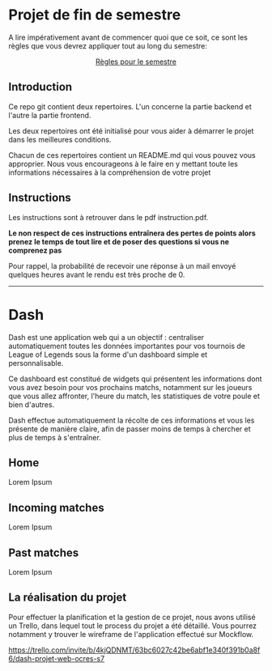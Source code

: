 # Projet de fin de semestre

A lire impérativement avant de commencer quoi que ce soit, ce sont les règles que vous devrez appliquer tout au long du semestre:

<p align="center">
 <a href="https://gitlab.com/Adrien_Kourganoff/instructions_web_ocres_ing4/-/blob/master/README.md">Règles pour le semestre</a>
</p>

## Introduction

Ce repo git contient deux repertoires. L'un concerne la partie backend et l'autre la partie frontend.

Les deux repertoires ont été initialisé pour vous aider à démarrer le projet dans les meilleures conditions.

Chacun de ces repertoires contient un README.md qui vous pouvez vous approprier. Nous vous encourageons à le faire en y mettant toute les informations nécessaires à la compréhension de votre projet

## Instructions

Les instructions sont à retrouver dans le pdf instruction.pdf.

**Le non respect de ces instructions entraînera des pertes de points alors prenez le temps de tout lire et de poser des questions si vous ne comprenez pas**

Pour rappel, la probabilité de recevoir une réponse à un mail envoyé quelques heures avant le rendu est très proche de 0.

***

# Dash

Dash est une application web qui a un objectif : centraliser automatiquement toutes les données importantes pour vos tournois de League of Legends sous la forme d'un dashboard simple et personnalisable.

Ce dashboard est constitué de widgets qui présentent les informations dont vous avez besoin pour vos prochains matchs, notamment sur les joueurs que vous allez affronter, l'heure du match, les statistiques de votre poule et bien d'autres.

Dash effectue automatiquement la récolte de ces informations et vous les présente de manière claire, afin de passer moins de temps à chercher et plus de temps à s'entraîner.

## Home

Lorem Ipsum

## Incoming matches

Lorem Ipsum

## Past matches

Lorem Ipsum

## La réalisation du projet

Pour effectuer la planification et la gestion de ce projet, nous avons utilisé un Trello, dans lequel tout le process du projet a été détaillé. Vous pourrez notamment y trouver le wireframe de l'application effectué sur Mockflow.

https://trello.com/invite/b/4kjQDNMT/63bc6027c42be6abf1e340f391b0a8f6/dash-projet-web-ocres-s7